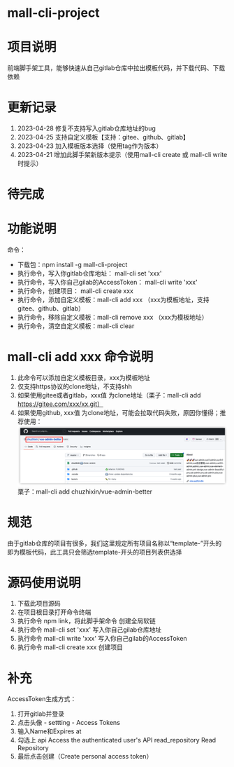 # mall-cli-project

# 项目说明
前端脚手架工具，能够快速从自己gitlab仓库中拉出模板代码，并下载代码、下载依赖

# 更新记录
1. 2023-04-28 修复不支持写入gitlab仓库地址的bug
2. 2023-04-25 支持自定义模板【支持：gitee、github、gitlab】
3. 2023-04-23 加入模板版本选择（使用tag作为版本）
4. 2023-04-21 增加此脚手架新版本提示（使用mall-cli create 或 mall-cli write时提示）

# 待完成


# 功能说明
命令：
- 下载包：npm install -g mall-cli-project
- 执行命令，写入你gitlab仓库地址： mall-cli set 'xxx' 
- 执行命令，写入你自己gilab的AccessToken： mall-cli write 'xxx' 
- 执行命令，创建项目： mall-cli create xxx 
- 执行命令，添加自定义模板：mall-cli add xxx （xxx为模板地址，支持gitee、github、gitlab）
- 执行命令，移除自定义模板：mall-cli remove xxx （xxx为模板地址）
- 执行命令，清空自定义模板：mall-cli clear


# mall-cli add xxx 命令说明
1. 此命令可以添加自定义模板目录，xxx为模板地址
2. 仅支持https协议的clone地址，不支持shh
3. 如果使用gitee或者gitlab，xxx值 为clone地址（栗子：mall-cli add https://gitee.com/xxx/xx.git）
4. 如果使用github, xxx值 为clone地址，可能会拉取代码失败，原因你懂得；推荐使用：
    ![github](./assets/github.png)
    栗子：mall-cli add chuzhixin/vue-admin-better


# 规范
由于gitlab仓库的项目有很多，我们这里规定所有项目名称以“template-”开头的即为模板代码，此工具只会筛选template-开头的项目列表供选择


# 源码使用说明
1. 下载此项目源码
2. 在项目根目录打开命令终端
3. 执行命令 npm link，将此脚手架命令 创建全局软链
4. 执行命令 mall-cli set 'xxx' 写入你自己gilab仓库地址
5. 执行命令 mall-cli write 'xxx' 写入你自己gilab的AccessToken
6. 执行命令 mall-cli create xxx 创建项目


# 补充
AccessToken生成方式：
1. 打开gitlab并登录
2. 点击头像 - settting - Access Tokens
3. 输入Name和Expires at
4. 勾选上 api Access the authenticated user's API
        read_repository Read Repository
5. 最后点击创建（Create personal access token）

